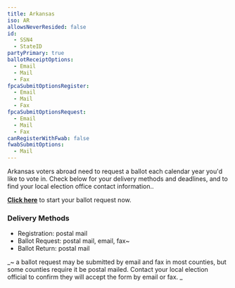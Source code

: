 ```yaml
---
title: Arkansas
iso: AR
allowsNeverResided: false
id:
  - SSN4
  - StateID
partyPrimary: true
ballotReceiptOptions:
  - Email
  - Mail
  - Fax
fpcaSubmitOptionsRegister:
  - Email
  - Mail
  - Fax
fpcaSubmitOptionsRequest:
  - Email
  - Mail
  - Fax
canRegisterWithFwab: false
fwabSubmitOptions:
  - Mail
---
```

Arkansas voters abroad need to request a ballot each calendar year you'd like to vote in. Check below for your delivery methods and deadlines, and to find your local election office contact information..  

[**Click here**](https://www.votefromabroad.org) to start your ballot request now.

### Delivery Methods

* Registration: postal mail
* Ballot Request: postal mail, email, fax~
* Ballot Return: postal mail

_~ a ballot request may be submitted by email and fax in most counties, but some counties require it be postal mailed. Contact your local election official to confirm they will accept the form by email or fax. _
